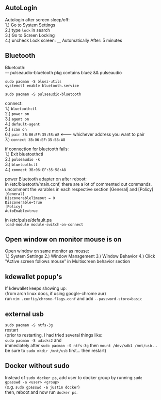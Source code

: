 ## AutoLogin
Autologin after screen sleep/off: <br />
1.) Go to System Settings <br />
2.) type `lock` in search <br />
3.) Go to Screen Locking <br />
4.) uncheck Lock screen: \_\_ Automatically After: 5 minutes <br />
## Bluetooth
Bluetooth: <br />
-- pulseaudio-bluetooth pkg contains bluez && pulseaudio

`sudo pacman -S bluez-utils` <br />
`systemctl enable bluetooth.service` <br />

`sudo pacman -S pulseaudio-bluetooth` <br />

connect: <br />
1.) `bluetoothctl` <br />
2.) `power on` <br />
3.) `agent on` <br />
4.) `default-agent` <br />
5.) `scan on` <br />
6.) `pair 3B:06:EF:35:58:A8` <--- whichever address you want to pair <br />
7.) `connect 3B:06:EF:35:58:A8` <br />

if connection for bluetooth fails: <br />
1.) Exit bluetoothctl <br />
2.) `pulseaudio -k` <br />
3.) `bluetoothctl` <br />
4.) `connect 3B:06:EF:35:58:A8` <br />

power Bluetooth adapter on after reboot: <br />
in /etc/bluetooth/main.conf, there are a lot of commented out commands. <br />
uncomment the varables in each respective section [General] and [Policy] <br />
`[General]` <br />
`DiscoverableTimeout = 0` <br />
`Discoverable=true` <br />
`[Policy]` <br />
`AutoEnable=true` <br />

in /etc/pulse/default.pa <br />
`load-module module-switch-on-connect` <br />
## Open window on monitor mouse is on
Open window on same monitor as mouse:<br />
1.) System Settings
2.) Window Management
3.) Window Behavior
4.) Click "Active screen follows mouse" in Multiscreen behavior section
## kdewallet popup's
If kdewallet keeps showing up:<br />
(from arch linux docs, if using google-chrome aur)<br />
run `vim .config/chrome-flags.conf` and add `--password-store=basic`
## external usb
`sudo pacman -S ntfs-3g`<br />
restart <br />
(prior to restarting, I had tried several things like: <br />
`sudo pacman -S udisks2` and <br />
immediately after `sudo pacman -S ntfs-3g` then `mount /dev/sdb1 /mnt/usb` ... be sure to `sudo mkdir /mnt/usb` first... then restart)
## Docker without sudo
Instead of `sudo docker ps`, add user to docker group by running `sudo gpasswd -a <user> <group>`<br />
(e.g. `sudo gpasswd -a justin docker`)<br />
then, reboot and now run `docker ps`.
